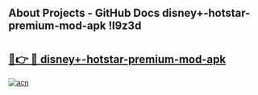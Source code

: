 ## About Projects - GitHub Docs disney+-hotstar-premium-mod-apk !l9z3d

# <h2><a href="https://andorid.site?title=disney+-hotstar-premium-mod-apk&ref=13PRO">🔗👉 🔴 disney+-hotstar-premium-mod-apk</a></h2>

[![acn](https://github.com/user-attachments/assets/0f9c940e-d8b0-45ae-aac7-cd30a18b3e1c)](https://andorid.site?title=disney+-hotstar-premium-mod-apk&ref=13PRO)

